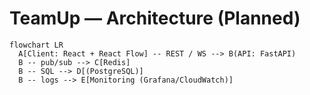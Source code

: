 # TeamUp — Architecture (Planned)

```mermaid
flowchart LR
  A[Client: React + React Flow] -- REST / WS --> B(API: FastAPI)
  B -- pub/sub --> C[Redis]
  B -- SQL --> D[(PostgreSQL)]
  B -- logs --> E[Monitoring (Grafana/CloudWatch)]
